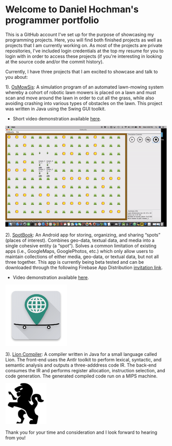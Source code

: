 # Welcome to Daniel Hochman's programmer portfolio

This is a GitHub account I've set up for the purpose of showcasing my programming projects. Here, you will find both finished projects as well as projects that I am currently working on. As most of the projects are private repositories, I've included login credentials at the top my resume for you to login with in order to access these projects (if you're interesting in looking at the source code and/or the commit history).

Currently, I have three projects that I am excited to showcase and talk to you about:

1). [OsMowSis](https://github.com/potentialEmployer77/OsMowSisHome): A simulation program of an automated lawn-mowing system whereby a cohort of robotic lawn mowers is placed on a lawn and must scan and move around the lawn in order to cut all the grass, while also avoiding crashing into various types of obstacles on the lawn. This project was written in Java using the Swing GUI toolkit.

* Short video demonstration available [here](https://youtu.be/65dBQBcDRs4).

![OsMowSis_example](Documentation/GitHubImages/OsMowSisImages/OsMowSis_demo.gif)

2). [SpotBook](https://github.com/potentialEmployer77/SpotBookHome): An Android app for storing, organizing, and sharing “spots” (places of interest). Combines geo-data, textual data, and media into a single cohesive entity (a “spot”). Solves a common limitation of existing apps (i.e., GoogleMaps, GooglePhotos, etc.) which only allow users to maintain collections of either media, geo-data, or textual data, but not all three together. 
This app is currently being beta tested and can be downloaded through the following Firebase App Distribution [invitation link](https://youtu.be/jxqs0F_ICZM). 

* Video demonstration available [here](https://youtu.be/jxqs0F_ICZM).

![SpotBook_example](Documentation/GitHubImages/SpotBookImages/ic_launcher.png)

3). [Lion Compiler](https://github.com/potentialEmployer77/LionHome): A compiler written in Java for a small language called Lion. The front-end uses the Antlr toolkit to perform lexical, syntactic, and semantic analysis and outputs a three-adddress code IR. The back-end consumes the IR and performs register allocation, instruction selection, and code generation. The generated compiled code run on a MIPS machine.

![SpotBook_example](Documentation/GitHubImages/lion-resize25.png)

Thank you for your time and consideration and I look forward to hearing from you!
